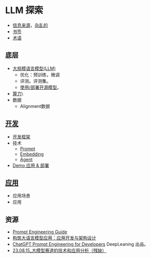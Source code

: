 # LLM 探索
* [信息来源](./source/readme.md)，[杂乱的](./massive.md)
* [书签](./bookmark.md)
* [术语](./terms-and-definitions.md)

## 底层
* [大规模语言模型(LLM)](./base/llm/readme.md)
  * 优化：预训练，微调
  * 评测。评测集。
  * [使用/部署开源模型](./base/llm/use.md)。
* [算力](./base/computing-power/readme.md)\
* 数据
  * Alignment数据

## [开发](./make/readme.md)
* [开发框架](./make/framework/readme.md)
* 技术
  * [Prompt](./make/tech/prompt/readme.md)
  * [Embedding](./make/tech/embedding)
  * [Agent](./make/tech/agent/)
* [Demo 应用 & 部署](./make/make-demo)

## [应用](./app/readme.md)
* 应用场景
* 应用

## 资源
* [Prompt Engineering Guide](https://www.promptingguide.ai/zh)
* [构筑大语言模型应用：应用开发与架构设计](https://aigc.phodal.com/prelude.html)
* [ChatGPT Prompt Engineering for Developers](https://www.deeplearning.ai/short-courses/chatgpt-prompt-engineering-for-developers/) DeepLeaning 出品。
* [23.08.15_大模型赛道的技术和应用分析（残缺）](https://whjlnspmd6.feishu.cn/wiki/DBnWwik1piTB6Iki02CcXoVQn3S)